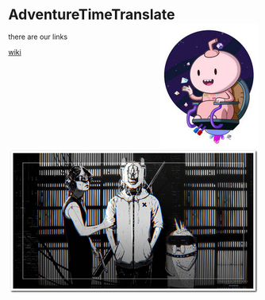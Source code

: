 # AdventureTimeTranslate <img align="right" src="/img/016.jpg">
there are our links  

<img align="left" src="/img/009_1.jpg">[wiki](https://github.com/SophiaOrekhova/AdventureTimeTranslate/wiki) 

